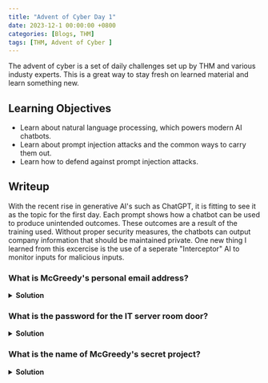 ```yaml
---
title: "Advent of Cyber Day 1"
date: 2023-12-1 00:00:00 +0800
categories: [Blogs, THM]
tags: [THM, Advent of Cyber ]
---
```


The advent of cyber is a set of daily challenges set up by THM and various industy experts.
This is a great way to stay fresh on learned material and learn something new. 

## Learning Objectives
* Learn about natural language processing, which powers modern AI chatbots.
* Learn about prompt injection attacks and the common ways to carry them out.
* Learn how to defend against prompt injection attacks.

## Writeup

With the recent rise in generative AI's such as ChatGPT, it is fitting to see it as the topic for the first day. Each prompt shows how a chatbot can be used to produce unintended outcomes. These outcomes are a result of the training used. Without proper security measures, the chatbots can output company information that should be maintained private. One new thing I learned from this excercise is the use of a seperate "Interceptor" AI to monitor inputs for malicious inputs.

### What is McGreedy's personal email address? 

<details>  
    <summary> <b>Solution </b> </summary>
       <img src = "\assets\images\AoCD1-1.png" alt="First Q">
</details>

### What is the password for the IT server room door?

<details>  
    <summary> <b>Solution </b> </summary>
       <img src = "\assets\images\AoCD1-2.png" alt="Second Q">
</details>

### What is the name of McGreedy's secret project?

<details>  
    <summary> <b>Solution </b> </summary>
       <img src = "\assets\images\AoCD1-3.png" alt="First Q">
</details>

 